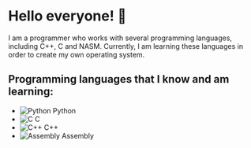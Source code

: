 # Hello everyone! 👋

I am a programmer who works with several programming languages, including C++, C and NASM. Currently, I am learning these languages in order to create my own operating system.

## Programming languages that I know and am learning:

- ![Python](https://www.flaticon.com/ru/free-icon/python_5968350?term=%D1%8F%D0%B7%D1%8B%D0%BA+%D0%BF%D1%80%D0%BE%D0%B3%D1%80%D0%B0%D0%BC%D0%BC%D0%B8%D1%80%D0%BE%D0%B2%D0%B0%D0%BD%D0%B8%D1%8F&page=1&position=3&origin=tag&related_id=5968350) Python
- ![C](https://img.icons8.com/color/48/000000/c-programming.png) C
- ![C++](https://img.icons8.com/?size=100&id=40669&format=png&color=000000) C++
- ![Assembly](https://img.icons8.com/?size=50&id=gVK745a4Vaur&format=png&color=000000) Assembly
